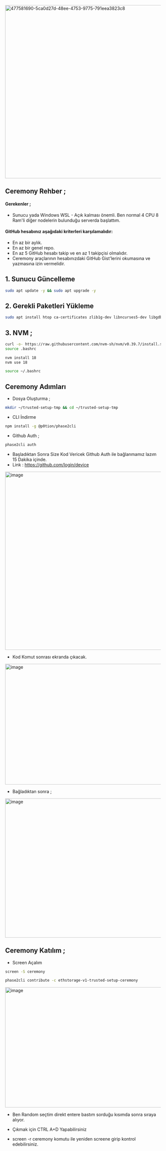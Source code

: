 <img width="1000" height="560" alt="477581690-5ca0d27d-48ee-4753-9775-791eea3823c8" src="https://github.com/user-attachments/assets/a63fd5a2-a8d6-456d-b047-5690a81ba7f4" />

## Ceremony Rehber ; 

#### Gerekenler ; 

- Sunucu yada Windows WSL - Açık kalması önemli. Ben normal 4 CPU 8 Ram'li diğer nodelerin bulunduğu serverda başlattım.

#### GitHub hesabınız aşağıdaki kriterleri karşılamalıdır: 
- En az bir aylık. 
- En az bir genel repo. 
- En az 5 GitHub hesabı takip ve en az 1 takipçisi olmalıdır. 
- Ceremony araçlarının hesabınızdaki GitHub Gist'lerini okumasına ve yazmasına izin vermelidir.

## 1. Sunucu Güncelleme

```bash
sudo apt update -y && sudo apt upgrade -y
```

## 2. Gerekli Paketleri Yükleme

```bash
sudo apt install htop ca-certificates zlib1g-dev libncurses5-dev libgdbm-dev libnss3-dev tmux iptables curl nvme-cli git wget make jq libleveldb-dev build-essential pkg-config ncdu tar clang bsdmainutils lsb-release libssl-dev libreadline-dev libffi-dev jq gcc screen file unzip lz4 -y
```

## 3. NVM ; 

```bash
curl -o- https://raw.githubusercontent.com/nvm-sh/nvm/v0.39.7/install.sh | bash
source .bashrc
```

```bash
nvm install 18 
nvm use 18
```

```bash
source ~/.bashrc
```

## Ceremony Adımları

- Dosya Oluşturma ; 

```bash
mkdir ~/trusted-setup-tmp && cd ~/trusted-setup-tmp
```

- CLI İndirme 

```bash
npm install -g @p0tion/phase2cli
```

- Github Auth ; 

```bash
phase2cli auth
```

- Başladıktan Sonra Size Kod Vericek Github Auth ile bağlanmamız lazım 15 Dakika içinde.
- Link : https://github.com/login/device

<img width="555" height="576" alt="image" src="https://github.com/user-attachments/assets/556635d4-d1c8-42ff-b1ad-48de878534c4" />


- Kod Komut sonrası ekranda çıkacak.

<img width="750" height="390" alt="image" src="https://github.com/user-attachments/assets/75c4d39c-fc12-45c0-8b36-fdf07a549fe2" />

- Bağladıktan sonra ; 

<img width="757" height="450" alt="image" src="https://github.com/user-attachments/assets/bb55d849-9ea3-473c-8b1c-14acc6f3a5cb" />

## Ceremony Katılım ; 

- Screen Açalım

```bash
screen -S ceremony
```

```bash
phase2cli contribute -c ethstorage-v1-trusted-setup-ceremony
```

<img width="754" height="389" alt="image" src="https://github.com/user-attachments/assets/56403d4e-35b6-45c7-a23c-c8af74d856d5" />


- Ben Random seçtim direkt entere bastım sorduğu kısımda sonra sıraya alıyor.

- Çıkmak için CTRL A+D Yapabilirsiniz

- screen -r ceremony komutu ile yeniden screene girip kontrol edebilirsiniz.
